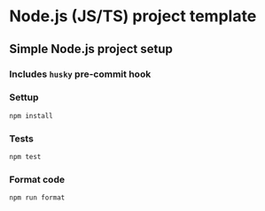 # Node.js (JS/TS) project template

## Simple Node.js project setup

### Includes `husky` pre-commit hook

### Settup

```bash
npm install
```

### Tests

```bash
npm test
```

### Format code

```bash
npm run format
```
